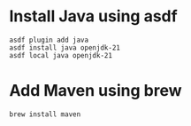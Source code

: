 # Install Java using asdf
```
asdf plugin add java
asdf install java openjdk-21
asdf local java openjdk-21
```

# Add Maven using brew
```
brew install maven
```

